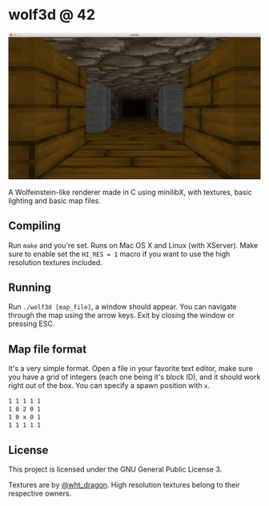 # wolf3d @ 42

![wolf3d screenshot](/screens/screen1.png?raw=true)

A Wolfeinstein-like renderer made in C using minilibX, with textures, basic
lighting and basic map files.

## Compiling
Run `make` and you're set. Runs on Mac OS X and Linux (with XServer).
Make sure to enable set the `HI_RES = 1` macro if you want to use the high
resolution textures included.

## Running
Run `./wolf3d [map_file]`, a window should appear. You can navigate through the
map using the arrow keys. Exit by closing the window or pressing ESC.

## Map file format
It's a very simple format. Open a file in your favorite text editor, make sure
you have a grid of integers (each one being it's block ID), and it should work
right out of the box. You can specify a spawn position with `x`.

```
1 1 1 1 1
1 0 2 0 1
1 0 x 0 1
1 1 1 1 1
```

## License
This project is licensed under the GNU General Public License 3.

Textures are by [@wht_dragon](https://twitter.com/wht_dragon). High resolution
textures belong to their respective owners.
